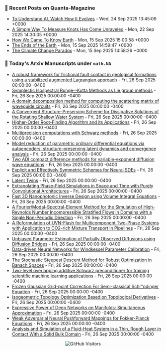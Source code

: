 ### 📝 Recent Posts on Quanta-Magazine
<!-- quanta starts -->
* <a href="https://www.quantamagazine.org/to-understand-ai-watch-how-it-evolves-20250924/">To Understand AI, Watch How It Evolves</a> - Wed, 24 Sep 2025 13:45:09 +0000
* <a href="https://www.quantamagazine.org/a-simple-way-to-measure-knots-has-come-unraveled-20250922/">A Simple Way To Measure Knots Has Come Unraveled</a> - Mon, 22 Sep 2025 14:30:05 +0000
* <a href="https://www.quantamagazine.org/how-we-came-to-know-earth-20250915/">How We Came To Know Earth</a> - Mon, 15 Sep 2025 15:00:58 +0000
* <a href="https://www.quantamagazine.org/photos-capture-the-extreme-beautiful-work-of-climate-science-20250915/">The Ends of the Earth</a> - Mon, 15 Sep 2025 14:59:47 +0000
* <a href="https://www.quantamagazine.org/the-climate-change-paradox-20250915/">The Climate Change Paradox</a> - Mon, 15 Sep 2025 14:58:26 +0000
<!-- quanta ends -->


### 📝 Today's Arxiv Manuscripts under ``math.NA``
<!-- arxiv-math-na starts -->
* <a href="https://arxiv.org/abs/2509.20528">A robust framework for frictional fault contact in geological formations using a stabilized augmented Lagrangian approach</a> - Fri, 26 Sep 2025 00:00:00 -0400
* <a href="https://arxiv.org/abs/2509.20620">Symplectic Isospectral Runge--Kutta Methods as Lie group methods</a> - Fri, 26 Sep 2025 00:00:00 -0400
* <a href="https://arxiv.org/abs/2509.20695">A domain decomposition method for computing the scattering matrix of waveguide circuits</a> - Fri, 26 Sep 2025 00:00:00 -0400
* <a href="https://arxiv.org/abs/2509.20764">A Convergent Structure-Preserving Scheme for Dissipative Solutions of the Rotating Shallow Water System</a> - Fri, 26 Sep 2025 00:00:00 -0400
* <a href="https://arxiv.org/abs/2509.20897">Higher-Order Root-Finding Algorithm and its Applications</a> - Fri, 26 Sep 2025 00:00:00 -0400
* <a href="https://arxiv.org/abs/2509.20937">Multiprecision computations with Schwarz methods</a> - Fri, 26 Sep 2025 00:00:00 -0400
* <a href="https://arxiv.org/abs/2509.21280">Model reduction of parametric ordinary differential equations via autoencoders: structure-preserving latent dynamics and convergence analysis</a> - Fri, 26 Sep 2025 00:00:00 -0400
* <a href="https://arxiv.org/abs/2509.21316">Two ADI compact difference methods for variable-exponent diffusion wave equations</a> - Fri, 26 Sep 2025 00:00:00 -0400
* <a href="https://arxiv.org/abs/2509.20599">Explicit and Effectively Symmetric Schemes for Neural SDEs</a> - Fri, 26 Sep 2025 00:00:00 -0400
* <a href="https://arxiv.org/abs/2509.20615">Latent Twins</a> - Fri, 26 Sep 2025 00:00:00 -0400
* <a href="https://arxiv.org/abs/2509.20770">Extrapolating Phase-Field Simulations in Space and Time with Purely Convolutional Architectures</a> - Fri, 26 Sep 2025 00:00:00 -0400
* <a href="https://arxiv.org/abs/2509.20809">Fast 3D Nanophotonic Inverse Design using Volume Integral Equations</a> - Fri, 26 Sep 2025 00:00:00 -0400
* <a href="https://arxiv.org/abs/2509.20833">A Fourier/Modal-Spectral-Element Method for the Simulation of High-Reynolds Number Incompressible Stratified Flows in Domains with a Single Non-Periodic Direction</a> - Fri, 26 Sep 2025 00:00:00 -0400
* <a href="https://arxiv.org/abs/2509.20965">A Reformulation of UVN-Flash for Multicomponent Two-Phase Systems with Application to CO2-rich Mixture Transport in Pipelines</a> - Fri, 26 Sep 2025 00:00:00 -0400
* <a href="https://arxiv.org/abs/2509.21015">Unbiased Parameter Estimation of Partially Observed Diffusions using Diffusion Bridges</a> - Fri, 26 Sep 2025 00:00:00 -0400
* <a href="https://arxiv.org/abs/2509.21206">Data-driven Neural Networks for Windkessel Parameter Calibration</a> - Fri, 26 Sep 2025 00:00:00 -0400
* <a href="https://arxiv.org/abs/2308.06116">The Stochastic Steepest Descent Method for Robust Optimization in Banach Spaces</a> - Fri, 26 Sep 2025 00:00:00 -0400
* <a href="https://arxiv.org/abs/2406.10997">Two-level overlapping additive Schwarz preconditioner for training scientific machine learning applications</a> - Fri, 26 Sep 2025 00:00:00 -0400
* <a href="https://arxiv.org/abs/2504.21785">Frozen Gaussian Grid-point Correction For Semi-classical Schr"odinger Equation</a> - Fri, 26 Sep 2025 00:00:00 -0400
* <a href="https://arxiv.org/abs/2509.09236">Isogeometric Topology Optimization Based on Topological Derivatives</a> - Fri, 26 Sep 2025 00:00:00 -0400
* <a href="https://arxiv.org/abs/2509.09362">Expressive Power of Deep Networks on Manifolds: Simultaneous Approximation</a> - Fri, 26 Sep 2025 00:00:00 -0400
* <a href="https://arxiv.org/abs/2509.14575">Weak Adversarial Neural Pushforward Mappings for Fokker-Planck Equations</a> - Fri, 26 Sep 2025 00:00:00 -0400
* <a href="https://arxiv.org/abs/2406.02150">Analysis and Simulation of a Fluid-Heat System in a Thin, Rough Layer in Contact With a Solid Bulk Domain</a> - Fri, 26 Sep 2025 00:00:00 -0400
<!-- arxiv-math-na ends -->

<div align="center">
  
![GitHub Visitors](https://api.visitorbadge.io/api/visitors?path=https%3A%2F%2Fgithub.com%2Flowrank&label=profile%20views&labelColor=%231e1e2e&countColor=%23cba6f7)



</div>
